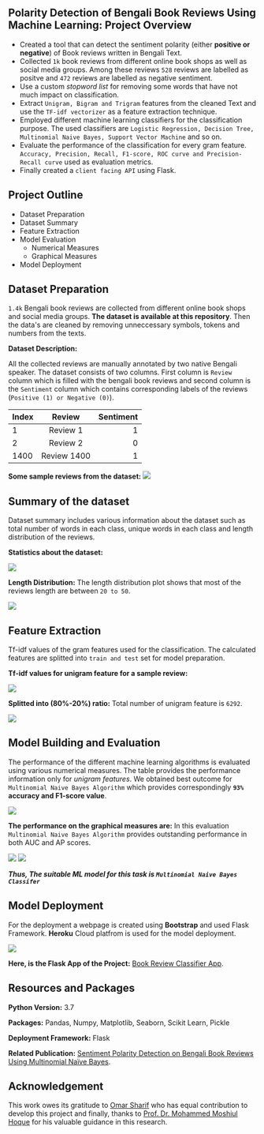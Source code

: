 ## Polarity Detection of Bengali Book Reviews Using Machine Learning: Project Overview
- Created a tool that can detect the sentiment polarity (either **positive or negative**) of Book reviews written in Bengali Text. 
- Collected `1k` book reviews from different online book shops as well as social media groups. Among these reviews `528` reviews are labelled as positve and `472` reviews are labelled as negative sentiment.
- Use a custom *stopword list* for removing some words that have not much impact on classification.
- Extract `Unigram, Bigram and Trigram` features from the cleaned Text and use the `TF-idf vectorizer` as a feature extraction technique.
- Employed different machine learning classifiers for the classification purpose. The used classifiers are `Logistic Regression, Decision Tree, Multinomial Naive Bayes, Support Vector Machine` and so on.
- Evaluate the performance of the classification for every gram feature. `Accuracy, Precision, Recall, F1-score, ROC curve and Precision-Recall curve` used as evaluation metrics.
- Finally created a `client facing API` using Flask. 

## Project Outline 
- Dataset Preparation
- Dataset Summary 
- Feature Extraction
- Model Evaluation
    - Numerical Measures
    - Graphical Measures
- Model Deployment

## Dataset Preparation
`1.4k` Bengali book reviews are collected from different online book shops and social media groups. **The dataset is available at this repository**. Then the data's are cleaned by removing unneccessary symbols, tokens and numbers from the texts. 

**Dataset Description:** 

All the collected reviews are manually annotated by two native Bengali speaker. The dataset consists of two columns. First column is `Review` column which is filled with the bengali book reviews and second column is the `Sentiment` column which contains corresponding labels of the reviews (`Positive (1) or Negative (0)`).

| Index         | Review        | Sentiment  |
| ------------- |:-------------:| -----:|
| 1      | Review 1      |    1 |
| 2      | Review 2      |    0 |
| 1400   | Review 1400   |    1 |


**Some sample reviews from the dataset:**
![](images/cleaned_sample.PNG)

## Summary of the dataset

Dataset summary includes various information about the dataset such as total number of words in each class, unique words in each class and length distribution of the reviews.

**Statistics about the dataset:**

![](images/data_summary.PNG)

**Length Distribution:** The length distribution plot shows that most of the reviews length are between `20 to 50`.

![](images/length_dist.png)

## Feature Extraction 

Tf-idf values of the gram features used for the classification. The calculated features are splitted into `train and test` set for model preparation.

**Tf-idf values for unigram feature for a sample review:**

![](images/data_sample.PNG)

**Splitted into (80%-20%) ratio:** Total number of unigram feature is `6292`.

![](images/data_distribution.PNG)

## Model Building and Evaluation

The performance of the different machine learning algorithms is evaluated using various numerical measures. The table provides the performance information only for *unigram features*. We obtained best outcome for `Multinomial Naive Bayes Algorithm` which provides correspondingly **`93%` accuracy and F1-score value**.    

![](images/unigram_performance.PNG)

**The performance on the graphical measures are:**  In this evaluation `Multinomial Naive Bayes Algorithm` provides outstanding performance in both AUC and AP scores.


<img src="images/roc_uni.PNG"/>
<img src="images/pr_curve.PNG"/> 


***Thus, The suitable ML model for this task is `Multinomial Naive Bayes Classifer`*** 



## Model Deployment  
For the deployment a webpage is created using **Bootstrap** and used Flask Framework. **Heroku** Cloud platfrom is used for the model deployment.

<img src="images/model_deploy.PNG"/>

**Here, is the Flask App of the Project:**  [Book Review Classifier App](https://sa-book-review.herokuapp.com/).

## 


## Resources and Packages
**Python Version:** 3.7

**Packages:** Pandas, Numpy, Matplotlib, Seaborn, Scikit Learn, Pickle

**Deployment Framework:** Flask

**Related Publication:** [Sentiment Polarity Detection on Bengali Book Reviews Using Multinomial Naïve Bayes](https://www.researchgate.net/publication/342673109_Sentiment_Polarity_Detection_on_Bengali_Book_Reviews_Using_Multinomial_Naive_Bayes).


## Acknowledgement

This work owes its gratitude to [Omar Sharif](https://www.researchgate.net/profile/Omar_Sharif14) who has equal contribution to develop this project and finally, thanks to [Prof. Dr. Mohammed Moshiul Hoque](https://www.researchgate.net/profile/Moshiul_Hoque) for his valuable guidance in this research.     

